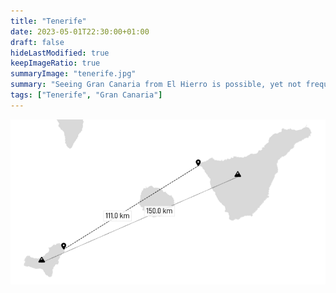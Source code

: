 ```yaml
---
title: "Tenerife"
date: 2023-05-01T22:30:00+01:00
draft: false
hideLastModified: true
keepImageRatio: true
summaryImage: "tenerife.jpg"
summary: "Seeing Gran Canaria from El Hierro is possible, yet not frequent."
tags: ["Tenerife", "Gran Canaria"]
---
```


![Distancias entre Tenerife y El Hierro](mindist_elhierro_tenerife.png)


